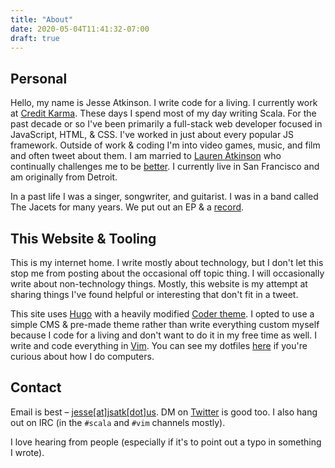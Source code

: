 ```yaml
---
title: "About"
date: 2020-05-04T11:41:32-07:00
draft: true
---
```

## Personal

Hello, my name is Jesse Atkinson.  I write code for a living.  I currently work at [Credit Karma](https://www.creditkarma.com).  These days I spend most of my day writing Scala.  For the past decade or so I've been primarily a full-stack web developer focused in JavaScript, HTML, & CSS.  I've worked in just about every popular JS framework.  Outside of work & coding I'm into video games, music, and film and often tweet about them.  I am married to [Lauren Atkinson](https://lettuceandlipgloss.com) who continually challenges me to be [better](http://www.merlinmann.com/better).  I currently live in San Francisco and am originally from Detroit.

In a past life I was a singer, songwriter, and guitarist.  I was in a band called The Jacets for many years.  We put out an EP & a [record](https://open.spotify.com/album/59mTxkzAdjyGFdqh9h5coH?si=9OfdNVJ1RNGMH_WdM9uocA).

## This Website & Tooling

This is my internet home.  I write mostly about technology, but I don't let this stop me from posting about the occasional off topic thing.  I will occasionally write about non-technology things.  Mostly, this website is my attempt at sharing things I've found helpful or interesting that don't fit in a tweet.

This site uses [Hugo](https://gohugo.io) with a heavily modified [Coder theme](https://themes.gohugo.io/theme/hugo-coder/).  I opted to use a simple CMS & pre-made theme rather than write everything custom myself because I code for a living and don't want to do it in my free time as well.  I write and code everything in [Vim](https://www.vim.org/).  You can see my dotfiles [here](https://github.com/jsatk/dotfiles) if you're curious about how I do computers.

## Contact

Email is best – [jesse[at]jsatk[dot]us](mailto:jesse@jsatk.us).  DM on [Twitter](https://twitter.com/jsatk) is good too.  I also hang out on IRC (in the `#scala` and `#vim` channels mostly).

I love hearing from people (especially if it's to point out a typo in something I wrote).

